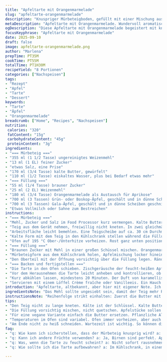 ```yaml
---
title: "Apfeltarte mit Orangenmarmelade"
slug: "apfeltarte-orangenmarmelade"
description: "Knuspriger Mürbeteigboden, gefüllt mit einer Mischung aus zwei Apfelsorten und verfeinert mit Orangenmarmelade. Angepasste Zucker- und Flüssigkeitsmengen sorgen für ein ausgewogenes Süßeprofil. Der Teig bleibt mürbe, die Oberseite leicht gebräunt und saftig. Backzeit und Temperatur leicht angepasst, um die Feuchtigkeit optimal zu binden. Ein Tipp: Apfelsorten tauschen erlaubt. Für die Kruste sorgt gekühltes Fett und kaltes Wasser, um Glutenentwicklung zu begrenzen. Das Einschneiden des oberen Teigs sorgt für Dampfentweich und verhindert matschigen Boden. Mit Milch leicht bepinselt, gibt das eine goldene Farbe."
metaDescription: "Apfeltarte mit Orangenmarmelade. Wundervoll aromatisch, perfekt für den Nachmittagskaffee mit einer feinen Balance von Süße und Frische."
ogDescription: "Diese Apfeltarte mit Orangenmarmelade begeistert mit knusprigem Boden und saftiger Füllung. Ideal für einen gemütlichen Nachmittag."
focusKeyphrase: "Apfeltarte mit Orangenmarmelade"
date: 2025-09-10
draft: false
image: apfeltarte-orangenmarmelade.png
author: "Marlena"
prepTime: PT35M
cookTime: PT55M
totalTime: PT1H30M
recipeYield: "8 Portionen"
categories: ["Nachspeisen"]
tags:
- "Rezept"
- "Apfel"
- "Tarte"
- "Dessert"
keywords:
- "Tarte"
- "Äpfel"
- "Orangenmarmelade"
breadcrumb: ["Home", "Recipes", "Nachspeisen"]
nutrition: 
 calories: "320"
 fatContent: "15g"
 carbohydrateContent: "45g"
 proteinContent: "3g"
ingredients:
- "=== Mürbeteig ==="
- "355 ml (1 1/2 Tasse) ungereinigtes Weizenmehl"
- "13 ml (1 EL) feiner Zucker"
- "etwas Salz, eine Prise"
- "170 ml (3/4 Tasse) kalte Butter, gewürfelt"
- "110 ml (1/2 Tasse) eiskaltes Wasser, plus bei Bedarf etwas mehr"
- "=== Füllung ==="
- "55 ml (1/4 Tasse) brauner Zucker"
- "25 ml (2 EL) Weizenmehl"
- "180 ml (3/4 Tasse) Orangenmarmelade als Austausch für Aprikose"
- "700 ml (3 Tassen) Grün- oder Boskop-Äpfel, geschält und in dünne Scheiben geschnitten"
- "700 ml (3 Tassen) Gala-Äpfel, geschält und in dünne Scheiben geschnitten"
- "Etwas Vollmilch oder Sahne zum Bestreichen"
instructions:
- "=== Mürbeteig ==="
- "Mehl, Zucker und Salz im Food Processor kurz vermengen. Kalte Butter in Stücken zufügen, mit kurzen Impulsen verarbeiten, bis Buttstückchen etwa erbsengroß sind. Es darf kein klares Teigklümpchen entstehen. Eiswasser esslöffelweise dazugeben, weiter pulsieren bis sich Teig gerade zusammenfügt. Nicht überarbeiten. Wenn zu trocken, noch einen Löffel Wasser einarbeiten."
- "Teig aus dem Gerät nehmen, freiwillig nicht kneten. In zwei gleichmäßige Scheiben formen, in Frischhaltefolie wickeln. Mindestens 25 Minuten kühlen, gerne länger. Wichtig für knusprige Textur und weniger Schrumpfen beim Backen."
- "Arbeitsfläche leicht bemehlen. Eine Teigscheibe auf ca. 30 cm Durchmesser ausrollen. Ein 23 cm Tarte- oder Springformboden damit sofort bedecken, dabei den Rand mit den Fingern sanft in Form drücken. Teig darf nicht zu dünn sein, sonst reisst er. Überschüssigen Rand entfernen, vorsichtig. Das zweite Teigstück dünner ausrollen, mittig einen ca. 5 cm Durchmesser großen Kreis einschneiden – für Dampfabzug."
- "Kalte Form mit dem Teig in den Kühlschrank stellen während die Füllung vorbereitet wird."
- "Ofen auf 195 °C Ober-/Unterhitze vorheizen. Rost ganz unten positionieren, um Unterhitze zu verstärken und einen knusprigen Boden zu bekommen."
- "=== Füllung ==="
- "Braunen Zucker mit Mehl in einer großen Schüssel mischen. Orangenmarmelade einrühren mit einem Schneebesen, keine Klumpen. Zwei Apfelsorten zugeben, vorsichtig unterheben bis alle Scheiben überall leicht mit der süßen Masse bedeckt sind. Ruhig von Hand mit einem großen Löffel oder Spatel wenden – zu grobes oder intensives Mischen macht matschige Stücke."
- "Mürbeteigform aus dem Kühlschrank holen, Apfelmischung locker hineingeben und gleichmäßig verteilen. Die Ränder der unteren Teigbahn rundum leicht mit Milch bestreichen – damit später die obere Decke besser haftet."
- "Den Oberteil mit der Öffnung vorsichtig über die Füllung legen. Ränder der beiden Teigscheiben fest zusammendrücken, entweder mit einer Gabel oder den Fingern. Keine Lücken, sonst tritt zu viel Apfelsaft aus. Milch auch auf diese Teigdecke pinseln für schönes Braun beim Backen."
- "=== Backen und fertigstellen ==="
- "Die Tarte in den Ofen schieben. Zischgeräusche der feucht-heißen Apfelmasse hören. Nach ca. 35 Minuten anfängt die Kruste oben goldbraun zu werden. Wichtig: Backzeit auf ca. 50–60 Minuten variieren, je nach Apfelsorte und Feuchte in der Küche. Der Apfelmus sollte leicht blubbern, die Kruste knusprig anfühlen, aber nicht verbrennen."
- "Vor dem Herausnehmen die Tarte leicht anheben und kontrollieren, ob der Boden unten fest aber nicht weich ist. Wenn noch zu wässrig, weitere 5–10 Minuten, notfalls mit Alufolie geschützt backen."
- "Kurz abkühlen lassen, mindestens 20 Minuten. Der Duft von karamellisiertem Zucker und Orangenmarmelade steigt auf. Nicht heiß schneiden, sonst zerläuft die Füllung."
- "Servieren mit einem Löffel Crème fraîche oder Vanilleeis. Ein Hauch von Zimt im Knusprigen kann man mitgeben – bei mir der klassische Akzent. Ohne Eier, ohne Nüsse. Lässt sich auch mit Birnen abwandeln, wenn Äpfel zu sauer sind."
introduction: "Apfeltarte, altbekannt, aber hier mit eigener Note. Ich mache den Boden immer mit Butter, nie Margarine, kalt und wenig kneten – sonst wird der Teig wie Kaugummi. Orangenmarmelade statt Aprikose gibt dem Ganzen diese leichte Säure und ein interessantes Aroma, das man oft unterschätzt. Zwei Apfelsorten zu mischen bringt Balance zwischen Süße und Frische. Vor Jahrzehnten lernte ich, dass die Form im Kühlschrank eine halbe Stunde Ruhe braucht. Der eingeschnittene Deckel hilft beim Austreten von Dampf, sonst wird die Kruste matschig. Für mich ist das eine einfache Feierlichkeit im Alltag, kein kompliziertes Dessert, sondern ein guter Begleiter zum Nachmittagskaffee."
ingredientsNote: "Das Mehl sollte ungesiebt sein, damit der Teig mehr Rezepturstand bekommt. Etwas weniger Zucker im Teig, weil die Füllung schon süß genug ist, und Salz – sehr wichtig, um alle Aromen zu heben. Butter idealerweise süddeutsche oder französische, am besten wenig wasserhaltig. Wasser eisgekühlt, sonst schmilzt die Butter zu früh. Marmelade darf ruhig ungesüßt oder selbstgemacht sein, ich tausche oft Aprikose gegen Orange oder Quitte. Für Äpfel nehme ich oft boskoop und gala, da sie sich gut ergänzen: ein bisschen parfümiert und saftig. Milch oder Sahne reicht zum Bestreichen, so knuspert fein oben. Für vegane Version würde ich vegane Butter und Pflanzenmilch verwenden, klappt erstaunlich gut."
instructionsNote: "Reihenfolge strikt einhalten: Zuerst die Butter mit Mehl kurz vermengen, keine lange Verarbeitung. Wasser sofort zugeben, nicht nach Gefühl, sonst bindet der Teig nicht richtig. Teig nicht überarbeiten, Zu viel Kneten macht elastisch und zäh. Zwei Portionen formen und gut kühlen. Der Anschnitt auf der oberen Teigplatte ist essentiell, minimaler Aufwand, große Wirkung. Die Füllung vorsichtig mischen – nicht zu stark schwenken, sonst Apfelstücke kaputt. Beim Backen auf Farbe und Duft achten, timed nicht allein. Das Knuspergeräusch beim Klopfen sagt oft mehr als Zahlen. Lässt man die Tarte zu lange drin, wird sie trocken. Für Ungeduldige: Nach 30 Minuten mit Alufolie abdecken, damit die Oberfläche nicht verbrennt, innen aber gar bleibt."
tips:
- "Den Teig nicht zu lange kneten. Kälte ist der Schlüssel. Kalte Butter verwenden, damit die Kruste knusprig bleibt. Wenn der Teig zu trocken erscheint, ein Esslöffel wasser hinzufügen. Aber nur nach Bedarf. Mehl nicht sieben, gibt mehr Stand."
- "Die Füllung vorsichtig mischen, nicht quetschen. Apfelstücke sollen ganz bleiben. Ein großer Löffel hilft beim Wenden. Fingerfertigkeit ist entscheidend. Zu viel Druck macht die Mischung matschig. Vollmilch oder Sahne unauffällig auftragen für den perfekten Glanz."
- "Für eine vegane Variante einfach die Butter ersetzen. Pflanzliche Alternativen können gut funktionieren. Angesichts der Aromen, die durch Marmelade gegeben werden, braucht es weniger Zucker im Teig. Bei fruchtiger Füllung ist das wichtig."
- "Temperaturen im Ofen sind variabel. Ofen immer vorheizen, aber auch mal die Tarte länger drin lassen. Wenn der Duft von Karamell durch die Küche zieht, ist man auf dem richtigen Weg. Tatsächlich kann der Boden noch etwas länger brauchen, je nach Apfelsorte."
- "Am Ende nicht zu heiß schneiden. Wartezeit ist wichtig. So können die Aromen sich setzen. Füllung bleibt stabil. Wenn zu heiß serviert, zerläuft alles. Um ein gelungenes Stück zu schneiden, etwas warten bringt die besten Ergebnisse."
faq:
- "q: Wie kann ich sicherstellen, dass der Mürbeteig knusprig wird? a: Kalte Zutaten sind entscheidend. Kneten vermeiden. Die Kühlschrankzeit ist nötig. Umso länger, desto besser die Textur. Sehen ist glauben für die Konsistenz."
- "q: Kann ich andere Früchte verwenden? a: Ja, Birnen sind perfekt. Aprikosenmarmelade geht auch. Achten auf die Süße, die beim Backen ausgeglichen sein sollte. Ein Spiel mit Texturen bringt Abwechslung auf den Teller."
- "q: Was, wenn die Tarte zu feucht scheint? a: Nicht sofort rausnehmen. Mal länger im Ofen lassen. Alufolie schützt die Oberfläche. So bleibt die Tarte schön saftig, wird aber nicht matschig. Gestaffeltes Backen funktioniert gut bei mehr Feuchtigkeit."
- "q: Wie sollte ich die Tarte aufbewahren? a: Im Kühlschrank, in einem luftdichten Behälter ist ideal. Bei längerem Lagern kann die Füllung die Kruste weich machen. Wieder aufwärmen geht gut im Ofen oder kurz in der Mikrowelle."

---
```

